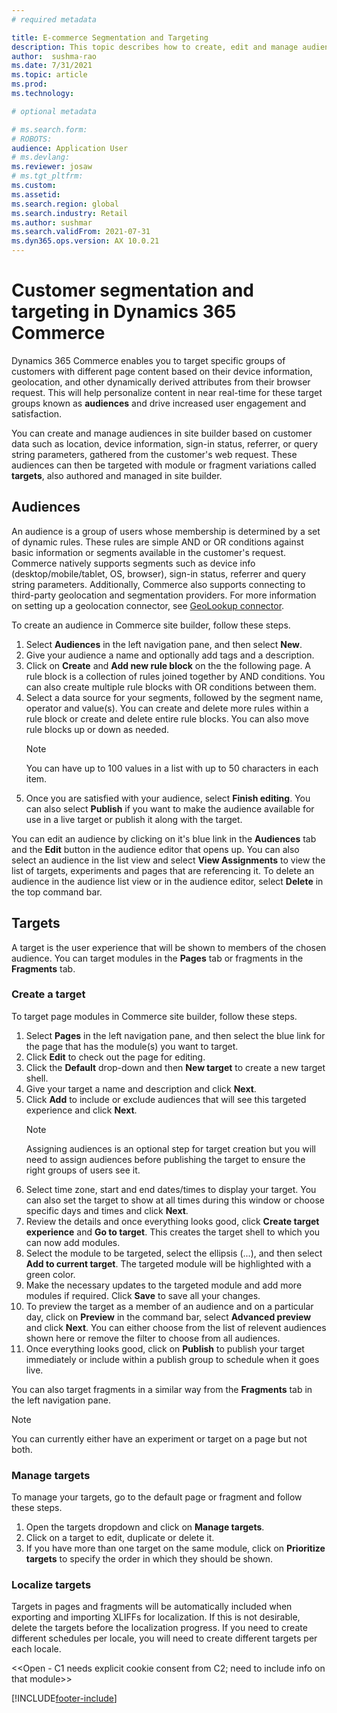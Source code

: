 ```yaml
---
# required metadata

title: E-commerce Segmentation and Targeting
description: This topic describes how to create, edit and manage audiences and target variations in site builder. Basic segmentation and targeting based on information available in the user's browser such as device type or location is enabled for e-commerce modules and fragments within a page.
author:  sushma-rao 
ms.date: 7/31/2021
ms.topic: article
ms.prod: 
ms.technology: 

# optional metadata

# ms.search.form: 
# ROBOTS: 
audience: Application User
# ms.devlang: 
ms.reviewer: josaw
# ms.tgt_pltfrm: 
ms.custom: 
ms.assetid: 
ms.search.region: global
ms.search.industry: Retail
ms.author: sushmar
ms.search.validFrom: 2021-07-31
ms.dyn365.ops.version: AX 10.0.21
---
```


# Customer segmentation and targeting in Dynamics 365 Commerce
Dynamics 365 Commerce enables you to target specific groups of customers with different page content based on their device information, geolocation, and other dynamically derived attributes from their browser request. This will help personalize content in near real-time for these target groups known as **audiences** and drive increased user engagement and satisfaction.

You can create and manage audiences in site builder based on customer data such as location, device information, sign-in status, referrer, or query string parameters, gathered from the customer's web request. These audiences can then be targeted with module or fragment variations called **targets**, also authored and managed in site builder.

## Audiences
An audience is a group of users whose membership is determined by a set of dynamic rules. These rules are simple AND or OR conditions against basic information or segments available in the customer's request. Commerce natively supports segments such as device info (desktop/mobile/tablet, OS, browser), sign-in status, referrer and query string parameters. Additionally, Commerce also supports connecting to third-party geolocation and segmentation providers. For more information on setting up a geolocation connector, see [GeoLookup connector](e-commerce-extensibility/connectors.md#geolookup-connector).

To create an audience in Commerce site builder, follow these steps.
1. Select **Audiences** in the left navigation pane, and then select **New**.
2. Give your audience a name and optionally add tags and a description. 
3. Click on **Create** and **Add new rule block** on the the following page. A rule block is a collection of rules joined together by AND conditions. You can also create multiple rule blocks with OR conditions between them.
4. Select a data source for your segments, followed by the segment name, operator and value(s). You can create and delete more rules within a rule block or create and delete entire rule blocks. You can also move rule blocks up or down as needed.
    > [!NOTE]
    > You can have up to 100 values in a list with up to 50 characters in each item.
6. Once you are satisfied with your audience, select **Finish editing**. You can also select **Publish** if you want to make the audience available for use in a live target or publish it along with the target.

You can edit an audience by clicking on it's blue link in the **Audiences** tab and the **Edit** button in the audience editor that opens up. You can also select an audience in the list view and select **View Assignments** to view the list of targets, experiments and pages that are referencing it. To delete an audience in the audience list view or in the audience editor, select **Delete** in the top command bar.

## Targets
A target is the user experience that will be shown to members of the chosen audience. You can target modules in the **Pages** tab or fragments in the **Fragments** tab.

### Create a target
To target page modules in Commerce site builder, follow these steps.
1. Select **Pages** in the left navigation pane, and then select the blue link for the page that has the module(s) you want to target.
2. Click **Edit** to check out the page for editing.
3. Click the **Default** drop-down and then **New target** to create a new target shell.
4. Give your target a name and description and click **Next**.
5. Click **Add** to include or exclude audiences that will see this targeted experience and click **Next**. 
    > [!NOTE]
    > Assigning audiences is an optional step for target creation but you will need to assign audiences before publishing the target to ensure the right groups of users see it.
6. Select time zone, start and end dates/times to display your target. You can also set the target to show at all times during this window or choose specific days and times and click **Next**.
7. Review the details and once everything looks good, click **Create target experience** and **Go to target**. This creates the target shell to which you can now add modules. 
8. Select the module to be targeted, select the ellipsis (...), and then select **Add to current target**. The targeted module will be highlighted with a green color.
9. Make the necessary updates to the targeted module and add more modules if required. Click **Save** to save all your changes.
10. To preview the target as a member of an audience and on a particular day, click on **Preview** in the command bar, select **Advanced preview** and click **Next**. You can either choose from the list of relevent audiences shown here or remove the filter to choose from all audiences. 
11. Once everything looks good, click on **Publish** to publish your target immediately or include within a publish group to schedule when it goes live.

You can also target fragments in a similar way from the **Fragments** tab in the left navigation pane.

> [!NOTE]
> You can currently either have an experiment or target on a page but not both.

### Manage targets
To manage your targets, go to the default page or fragment and follow these steps.
1. Open the targets dropdown and click on **Manage targets**.
2. Click on a target to edit, duplicate or delete it.
3. If you have more than one target on the same module, click on **Prioritize targets** to specify the order in which they should be shown.

### Localize targets
Targets in pages and fragments will be automatically included when exporting and importing XLIFFs for localization. If this is not desirable, delete the targets before the localization progress. If you need to create different schedules per locale, you will need to create different targets per each locale.

<<Open - C1 needs explicit cookie consent from C2; need to include info on that module>>

[!INCLUDE[footer-include](../includes/footer-banner.md)]
